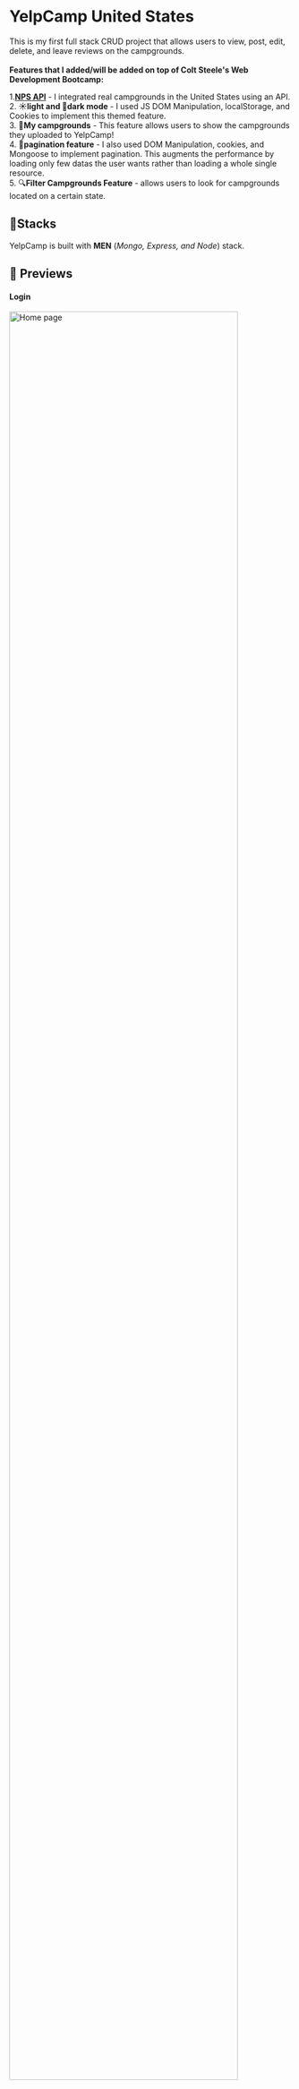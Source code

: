 # YelpCamp United States
This is my first full stack CRUD project that allows users to view, post, edit, delete, and leave reviews on the campgrounds. 
<br><br>
<b>Features that I added/will be added on top of Colt Steele's Web Development Bootcamp: </b>
<br>

1.**[NPS API](https://www.nps.gov/subjects/developer/guides.htm)** - I integrated real campgrounds in the United States using an API.<br>
2. **☀️light and 🌙dark mode** - I used JS DOM Manipulation, localStorage, and Cookies to implement this themed feature.<br>
3. **🌳My campgrounds** - This feature allows users to show the campgrounds they uploaded to YelpCamp! <br>
4. **📄pagination feature** - I also used DOM Manipulation, cookies, and Mongoose to implement pagination. This augments the performance by loading only few datas the user wants rather than loading a whole single resource.<br>
5. 🔍**Filter Campgrounds Feature** - allows users to look for campgrounds located on a certain state.


## 🔨Stacks
YelpCamp is built with **MEN** (*Mongo, Express, and Node*) stack.


## 👀 Previews
#### Login
<img src="assets/imgs/login.png" width="90%" alt="Home page">

#### Login (dark mode)
<img src="assets/imgs/logindark.png" width="90%" alt="Home page">

#### Register
<img src="assets/imgs/register.png" width="90%" alt="Home page">

#### Register (dark mode)
<img src="assets/imgs/registerdark.png" width="90%" alt="Home page">

#### Homepage
<img src="assets/imgs/homepage.png" width="100%" alt="Home page">

#### All Campgrounds
<img src="assets/imgs/allcmplight.png" width="100%" alt="Home page">

#### All Campgrounds
<img src="assets/imgs/allcmplight2.png" width="100%" alt="Home page">

#### All Campgrounds (dark mode)
<img src="assets/imgs/allcmpdark.png" width="100%" alt="Home page">

#### All Campgrounds (dark mode)
<img src="assets/imgs/allcmpdark2.png" width="100%" alt="Home page">

#### Show a Campground
<img src="assets/imgs/showcmp.png" width="100%" alt="Home page">

#### Show a Campground (dark mode)
<img src="assets/imgs/showcmpdark.png" width="100%" alt="Home page">

#### Edit a Campground
<img src="assets/imgs/edit.png" width="100%" alt="Home page">

#### Reviews
<img src="assets/imgs/review.png" width="100%" alt="Home page">



## 🧰Tools

### 
1.  #### Mongoose
2.  #### MapBox
3.  #### Coudinary
4.  #### Passport.js
5.  #### Embedded Javascript
6.  #### Axios
7.  #### Joi


## 💻 To run on your local machine:
### Prerequisties:
1. You should have the following installed on your machine:
- Node
- Mongo
- Git
- VS Code
2. You should have the following accounts to gain access to keys, and tokens required for the project:
- Cloudinary
- Mapbox
- NPS
  
### Steps:
1. On the main repository, click the green Code button and copy the SSH. 

2. Go or create a directory where you want the repository to be included then type this script on your terminal:
```
git clone [SSH HERE]
```
3. Open the cloned repository on VS Code.
4. On your terminal, download all the dependencies by typing
   `npm i` or `npm install`
5. Create a .env file to store the required keys for the project

    *replace value with the appropriate keys from the required accounts mentioned in the prerequisites*
 ```
CLOUDINARY_CLOUD_NAME=[value]
CLOUDINARY_KEY=[value]
CLOUDINARY_SECRET=[value]
MAPBOX_TOKEN=[value]
API_KEY=[value]
OWNER_ID=[value]
```

6. Open a new terminal and type `mongod` to connect the projects on your local database. The project will not start until this is not opened ⚠️
7. Now to seeds your database, on the previous terminal, type 
 ```
 node seeds/index.js
``` 
8. _(After getting a response of done on your terminal, wait for 3-8 seconds to let all the campgrounds' images get uploaded to cloudinary)._
9. Hit **CTRL+C** to exit the current process.
10. Now, you are ready to run the program by typing either of the script on your terminal:
```
node app.js
```
  or _(recommended)_
```
nodemon app.js
``` 
<br>
11. Once you see "Database connected", go to your preferred browser, then go to *localhost:3000*
